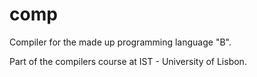 # comp
Compiler for the made up programming language "B".

Part of the compilers course at IST - University of Lisbon.
